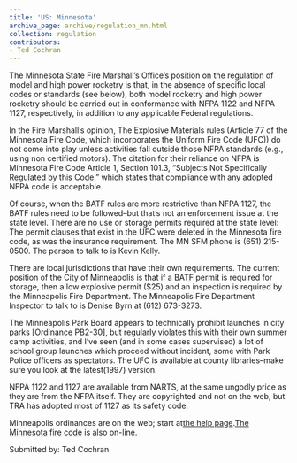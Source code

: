 ```yaml
---
title: 'US: Minnesota'
archive_page: archive/regulation_mn.html
collection: regulation
contributors:
- Ted Cochran
---
```

The Minnesota State Fire Marshall’s Office’s position on the regulation of model and high power rocketry is that, in the absence of specific local codes or standards (see below), both model rocketry and high power rocketry should be carried out in conformance with NFPA 1122 and NFPA 1127, respectively, in addition to any applicable Federal regulations.

In the Fire Marshall’s opinion, The Explosive Materials rules (Article 77 of the Minnesota Fire Code, which incorporates the Uniform Fire Code (UFC)) do not come into play unless activities fall outside those NFPA standards (e.g., using non certified motors). The citation for their reliance on NFPA is Minnesota Fire Code Article 1, Section 101.3, “Subjects Not Specifically Regulated by this Code,” which states that compliance with any adopted NFPA code is acceptable.

Of course, when the BATF rules are more restrictive than NFPA 1127, the BATF rules need to be followed–but that’s not an enforcement issue at the state level. There are no use or storage permits required at the state level: The permit clauses that exist in the UFC were deleted in the Minnesota fire code, as was the insurance requirement. The MN SFM phone is (651) 215-0500. The person to talk to is Kevin Kelly.

There are local jurisdictions that have their own requirements. The current position of the City of Minneapolis is that if a BATF permit is required for storage, then a low explosive permit ($25) and an inspection is required by the Minneapolis Fire Department. The Minneapolis Fire Department Inspector to talk to is Denise Byrn at (612) 673-3273.

The Minneapolis Park Board appears to technically prohibit launches in city parks [Ordinance PB2-30], but regularly violates this with their own summer camp activities, and I’ve seen (and in some cases supervised) a lot of school group launches which proceed without incident, some with Park Police officers as spectators. The UFC is available at county libraries–make sure you look at the latest(1997) version.

NFPA 1122 and 1127 are available from NARTS, at the same ungodly price as they are from the NFPA itself. They are copyrighted and not on the web, but TRA has adopted most of 1127 as its safety code.

Minneapolis ordinances are on the web; start at[the help page](http://www.ci.mpls.mn.us./citywork/clerk/laws/mcchelp/mcchelp.html).[The Minnesota fire code](http://www.dps.state.mn.us/fmarshal/firecode/97mufc-3-amend-explan.html) is also on-line.

Submitted by: Ted Cochran
